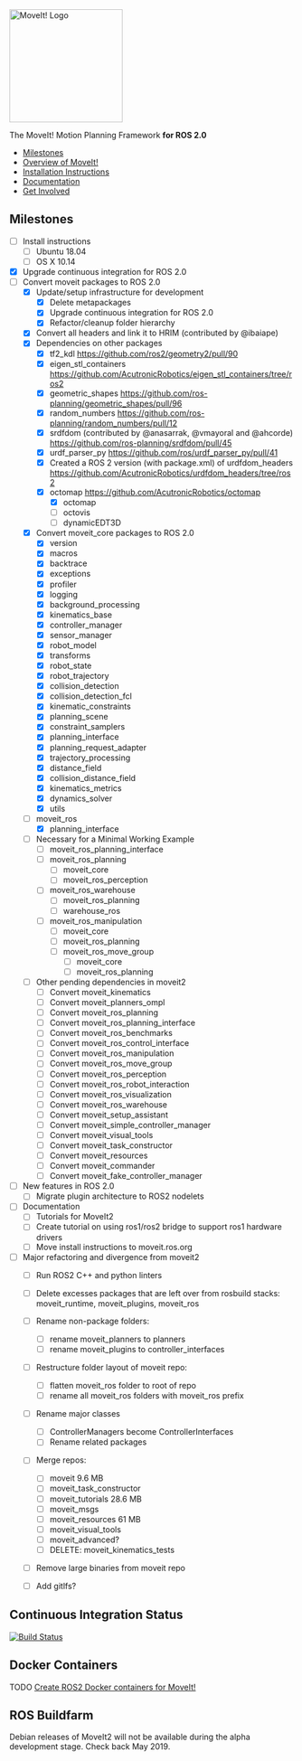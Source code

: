 <img src="http://moveit.ros.org/assets/images/moveit2_logo_black.png" alt="MoveIt! Logo" width="200"/>

The MoveIt! Motion Planning Framework **for ROS 2.0**

- [Milestones](#milestones)
- [Overview of MoveIt!](http://moveit.ros.org)
- [Installation Instructions](https://acutronicrobotics.com/docs/products/robots/mara/moveit2/install)
- [Documentation](http://moveit.ros.org/documentation/)
- [Get Involved](http://moveit.ros.org/documentation/contributing/)

## Milestones
- [ ] Install instructions
  - [ ] Ubuntu 18.04
  - [ ] OS X 10.14
- [x] Upgrade continuous integration for ROS 2.0
- [ ] Convert moveit packages to ROS 2.0
  - [x] Update/setup infrastructure for development
    - [x] Delete metapackages
    - [x] Upgrade continuous integration for ROS 2.0
    - [x] Refactor/cleanup folder hierarchy
  - [x] Convert all headers and link it to HRIM (contributed by @ibaiape)
  - [x] Dependencies on other packages
    - [x] tf2_kdl https://github.com/ros2/geometry2/pull/90
    - [x] eigen_stl_containers https://github.com/AcutronicRobotics/eigen_stl_containers/tree/ros2
    - [x] geometric_shapes https://github.com/ros-planning/geometric_shapes/pull/96
    - [x] random_numbers https://github.com/ros-planning/random_numbers/pull/12
    - [x] srdfdom (contributed by @anasarrak, @vmayoral and @ahcorde) https://github.com/ros-planning/srdfdom/pull/45
    - [x] urdf_parser_py https://github.com/ros/urdf_parser_py/pull/41
    - [x] Created a ROS 2 version (with package.xml) of urdfdom_headers https://github.com/AcutronicRobotics/urdfdom_headers/tree/ros2
    - [x] octomap https://github.com/AcutronicRobotics/octomap
      - [x]  octomap
      - [ ]  octovis
      - [ ]  dynamicEDT3D
  - [x] Convert moveit_core packages to ROS 2.0
    - [x] version
    - [x] macros
    - [x] backtrace
    - [x] exceptions
    - [x] profiler
    - [x] logging
    - [x] background_processing
    - [x] kinematics_base
    - [x] controller_manager
    - [x] sensor_manager
    - [x] robot_model
    - [x] transforms
    - [x] robot_state
    - [x] robot_trajectory
    - [x] collision_detection
    - [x] collision_detection_fcl
    - [x] kinematic_constraints
    - [x] planning_scene
    - [x] constraint_samplers
    - [x] planning_interface
    - [x] planning_request_adapter
    - [x] trajectory_processing
    - [x] distance_field
    - [x] collision_distance_field
    - [x] kinematics_metrics
    - [x] dynamics_solver
    - [x] utils
  - [ ] moveit_ros
      - [x] planning_interface
  - [ ] Necessary for a Minimal Working Example
      - [ ] moveit_ros_planning_interface
     -  [ ] moveit_ros_planning
         -   [ ] moveit_core
         -   [ ] moveit_ros_perception
     -  [ ] moveit_ros_warehouse
       -  [ ] moveit_ros_planning
       -  [ ] warehouse_ros
     -  [ ] moveit_ros_manipulation
         -   [ ] moveit_core
         -   [ ] moveit_ros_planning
         -   [ ] moveit_ros_move_group
             -   [ ] moveit_core
             -   [ ] moveit_ros_planning
  - [ ] Other pending dependencies in moveit2
    - [ ] Convert moveit_kinematics
    - [ ] Convert moveit_planners_ompl
    - [ ] Convert moveit_ros_planning
    - [ ] Convert moveit_ros_planning_interface
    - [ ] Convert moveit_ros_benchmarks
    - [ ] Convert moveit_ros_control_interface
    - [ ] Convert moveit_ros_manipulation
    - [ ] Convert moveit_ros_move_group
    - [ ] Convert moveit_ros_perception
    - [ ] Convert moveit_ros_robot_interaction
    - [ ] Convert moveit_ros_visualization
    - [ ] Convert moveit_ros_warehouse
    - [ ] Convert moveit_setup_assistant
    - [ ] Convert moveit_simple_controller_manager
    - [ ] Convert moveit_visual_tools
    - [ ] Convert moveit_task_constructor
    - [ ] Convert moveit_resources
    - [ ] Convert moveit_commander
    - [ ] Convert moveit_fake_controller_manager
- [ ] New features in ROS 2.0
  - [ ] Migrate plugin architecture to ROS2 nodelets
- [ ] Documentation
  - [ ] Tutorials for MoveIt2
  - [ ] Create tutorial on using ros1/ros2 bridge to support ros1 hardware drivers
  - [ ] Move install instructions to moveit.ros.org
- [ ] Major refactoring and divergence from moveit2
  - [ ] Run ROS2 C++ and python linters
  - [ ] Delete excesses packages that are left over from rosbuild stacks: moveit_runtime, moveit_plugins, moveit_ros
  - [ ] Rename non-package folders:
    - [ ] rename moveit_planners to planners
    - [ ] rename moveit_plugins to controller_interfaces
  - [ ] Restructure folder layout of moveit repo:
    - [ ] flatten moveit_ros folder to root of repo
    - [ ] rename all moveit_ros folders with moveit_ros prefix
  - [ ] Rename major classes
    - [ ] ControllerManagers become ControllerInterfaces
    - [ ] Rename related packages
  - [ ] Merge repos:
    - [ ] moveit 9.6 MB
    - [ ] moveit_task_constructor
    - [ ] moveit_tutorials  28.6 MB
    - [ ] moveit_msgs
    - [ ] moveit_resources  61 MB
    - [ ] moveit_visual_tools
    - [ ] moveit_advanced?
    - [ ] DELETE: moveit_kinematics_tests
  - [ ] Remove large binaries from moveit repo
  - [ ] Add gitlfs?


## Continuous Integration Status
[![Build Status](https://travis-ci.org/AcutronicRobotics/moveit2.svg?branch=master)](https://travis-ci.org/AcutronicRobotics/moveit2)

## Docker Containers
TODO [Create ROS2 Docker containers for MoveIt!](https://github.com/ros-planning/moveit2/issues/15)

## ROS Buildfarm
Debian releases of MoveIt2 will not be available during the alpha development stage. Check back May 2019.
